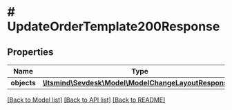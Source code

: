 # # UpdateOrderTemplate200Response

## Properties

Name | Type | Description | Notes
------------ | ------------- | ------------- | -------------
**objects** | [**\Itsmind\Sevdesk\Model\ModelChangeLayoutResponse[]**](ModelChangeLayoutResponse.md) |  | [optional]

[[Back to Model list]](../../README.md#models) [[Back to API list]](../../README.md#endpoints) [[Back to README]](../../README.md)
